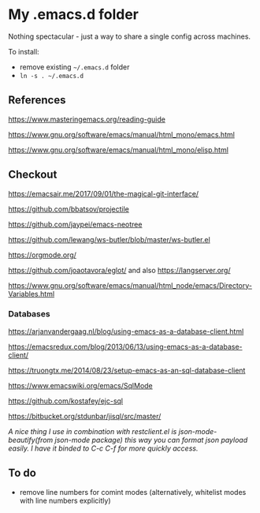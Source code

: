 
# My .emacs.d folder

Nothing spectacular - just a way to share a single config across machines.

To install:

- remove existing `~/.emacs.d` folder
- `ln -s . ~/.emacs.d`


## References

https://www.masteringemacs.org/reading-guide

https://www.gnu.org/software/emacs/manual/html_mono/emacs.html

https://www.gnu.org/software/emacs/manual/html_mono/elisp.html

## Checkout

https://emacsair.me/2017/09/01/the-magical-git-interface/

https://github.com/bbatsov/projectile

https://github.com/jaypei/emacs-neotree

https://github.com/lewang/ws-butler/blob/master/ws-butler.el

https://orgmode.org/

https://github.com/joaotavora/eglot/   and also   https://langserver.org/

https://www.gnu.org/software/emacs/manual/html_node/emacs/Directory-Variables.html

### Databases

https://arjanvandergaag.nl/blog/using-emacs-as-a-database-client.html

https://emacsredux.com/blog/2013/06/13/using-emacs-as-a-database-client/

https://truongtx.me/2014/08/23/setup-emacs-as-an-sql-database-client

https://www.emacswiki.org/emacs/SqlMode

https://github.com/kostafey/ejc-sql

https://bitbucket.org/stdunbar/jisql/src/master/

_A nice thing I use in combination with restclient.el is json-mode-beautify(from json-mode package) this way you can format json payload easily. I have it binded to C-c C-f for more quickly access._

## To do

- remove line numbers for comint modes (alternatively, whitelist modes with line numbers explicitly)
